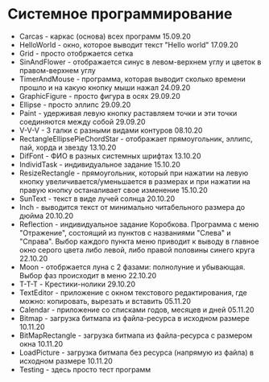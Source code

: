# Системное программирование
- Carcas - каркас (основа) всех программ 15.09.20
- HelloWorld - окно, которое выводит текст "Hello world" 17.09.20
- Grid - просто отобржается сетка
- SinAndFlower - отображается синус в левом-верхнем углу и цветок в правом-верхнем углу
- TimerAndMouse - программа, которая выводит сколько времени прошло и на какую кнопку мыши нажал 24.09.20
- GraphicFigure - просто фигура в осях 29.09.20
- Ellipse - просто эллипс 29.09.20
- Paint - удерживая левую кнопку раставляем точки и эти точки соединяются между собой 29.09.20
- V-V-V - 3 галки с разными видами контуров 08.10.20
- RectangleEllipsePieChordStar - отображает прямоугольник, эллипс, пай, хорда и звезду 13.10.20
- DifFont - ФИО в разных системных шрифтах 13.10.20
- IndividTask - индивидуальное задание 15.10.20
- ResizeRectangle - прямоугольник, который при нажатии на левую кнопку увеличивается/уменьшается в размерах и при нажатии на правую кнопку останаливает свое изменение 15.10.20
- SunText - текст в виде лучей солнца 20.10.20
- Inch - выводится текст от минимально читабельного размера до дюйма 20.10.20
- Reflection - индивидуальное задание Коробкова. Программа с меню "Отражение", состоящий из пунктов с названиями "Слева" и "Справа". Выбор каждого пункта меню приводит к выводу в главное окно серого цвета либо левой, либо правой половины синего круга 22.10.20
- Moon - отобржается луна с 2 фазами: полнолуние и убывающая. Выбор фаз происходит в меню 22.10.20
- T-T-T - Крестики-нолики 29.10.20
- TextEditor - приложение с окном текстового редактирования, где можно: копировать, вырезать и вставить 05.11.20
- Calendar - приложение со списками годов, месяцев и дней 05.11.20
- Bitmap - загрузка битмапа из файла-ресурса в исходном размере 10.11.20
- BitMapRectangle - загрузка битмапа из файла-ресурса с размером окна 10.11.20
- LoadPicture - загрузка битмапа без ресурса (напрямую из файла) в исходном размере 10.11.20
- Testing - здесь просто тест программ
